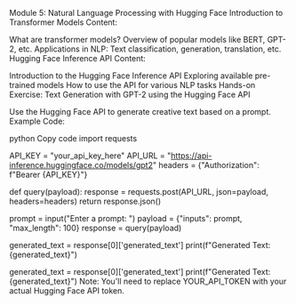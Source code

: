 Module 5: Natural Language Processing with Hugging Face
Introduction to Transformer Models
Content:

What are transformer models?
Overview of popular models like BERT, GPT-2, etc.
Applications in NLP: Text classification, generation, translation, etc.
Hugging Face Inference API
Content:

Introduction to the Hugging Face Inference API
Exploring available pre-trained models
How to use the API for various NLP tasks
Hands-on Exercise: Text Generation with GPT-2 using the Hugging Face API

Use the Hugging Face API to generate creative text based on a prompt.
Example Code:

python
Copy code
import requests

API_KEY = "your_api_key_here"
API_URL = "https://api-inference.huggingface.co/models/gpt2"
headers = {"Authorization": f"Bearer {API_KEY}"}

def query(payload):
    response = requests.post(API_URL, json=payload, headers=headers)
    return response.json()

prompt = input("Enter a prompt: ")
payload = {"inputs": prompt, "max_length": 100}
response = query(payload)

generated_text = response[0]['generated_text']
print(f"Generated Text: {generated_text}")


generated_text = response[0]['generated_text']
print(f"Generated Text: {generated_text}")
Note: You'll need to replace YOUR_API_TOKEN with your actual Hugging Face API token.